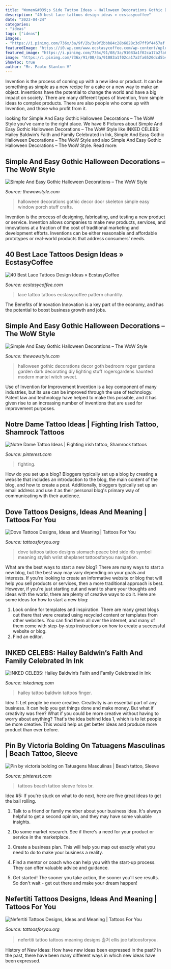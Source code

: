 ```yaml
---
title: "Women&#039;s Side Tattoo Ideas ~ Halloween Decorations Gothic Decor Door Skeleton Simple Easy Window Porch Stuff Crafts"
description: "40 best lace tattoos design ideas » ecstasycoffee"
date: "2023-04-24"
categories:
- "ideas"
tags: ["ideas"]
images:
- "https://i.pinimg.com/736x/3a/9f/2b/3a9f2bbb84c28b6828c3d7ff9f4457af.jpg"
featuredImage: "https://i0.wp.com/www.ecstasycoffee.com/wp-content/uploads/2016/10/CHANTILLY-LACE-TATTOO.jpg?resize=564%2C816"
featured_image: "https://i.pinimg.com/736x/91/08/3a/91083a1f02ca17a2fa6520dcd5b49fe8.jpg"
image: "https://i.pinimg.com/736x/91/08/3a/91083a1f02ca17a2fa6520dcd5b49fe8.jpg"
ShowToc: true
author: "Mr. Paolo Stanton V"
---
```



Invention is the process of coming up with a new idea or product. It can be something as simple as a new recipe for a cake or a new way to make an object. Inventions have the potential to change the world and have a big impact on society. There are many different types of Invention, from simple ideas to complex products. There are also people who come up with Invention, and those who profit from it.

	

		
looking for Simple And Easy Gothic Halloween Decorations – The WoW Style you've came to the right place. We have 8 Pictures about Simple And Easy Gothic Halloween Decorations – The WoW Style like INKED CELEBS: Hailey Baldwin’s Faith and Family Celebrated in Ink, Simple And Easy Gothic Halloween Decorations – The WoW Style and also Simple And Easy Gothic Halloween Decorations – The WoW Style. Read more:
		
    
## Simple And Easy Gothic Halloween Decorations – The WoW Style

<img loading=lazy src="http://thewowstyle.com/wp-content/uploads/2016/06/Skeleton-Gothic-Halloween-Decorations.jpg" onerror="this.onerror=null;this.src='https://tse1.mm.bing.net/th?id=OIP.ES67yB2yk8lPAxvAXqzr0AHaKl&amp;pid=15.1';" alt="Simple And Easy Gothic Halloween Decorations – The WoW Style">

_Source: thewowstyle.com_

>halloween decorations gothic decor door skeleton simple easy window porch stuff crafts. 

	

Invention is the process of designing, fabricating, and testing a new product or service. Invention allows companies to make new products, services, and innovations at a fraction of the cost of traditional marketing and development efforts. Inventions can be either reasonable and affordable prototypes or real-world products that address consumers’ needs.

    
## 40 Best Lace Tattoos Design Ideas » EcstasyCoffee

<img loading=lazy src="https://i0.wp.com/www.ecstasycoffee.com/wp-content/uploads/2016/10/CHANTILLY-LACE-TATTOO.jpg?resize=564%2C816" onerror="this.onerror=null;this.src='https://tse2.mm.bing.net/th?id=OIP.nvZhyd3O_-FErNmXhSXCsgHaKt&amp;pid=15.1';" alt="40 Best Lace Tattoos Design Ideas » EcstasyCoffee">

_Source: ecstasycoffee.com_

>lace tattoo tattoos ecstasycoffee pattern chantilly. 

	

The Benefits of Innovation
Innovation is a key part of the economy, and has the potential to boost business growth and jobs.

    
## Simple And Easy Gothic Halloween Decorations – The WoW Style

<img loading=lazy src="http://thewowstyle.com/wp-content/uploads/2016/06/Stunning-Gothic-Halloween-Decorations-1.jpg" onerror="this.onerror=null;this.src='https://tse4.mm.bing.net/th?id=OIP.I2r_f7bL5XG32EqSpJYvowHaLH&amp;pid=15.1';" alt="Simple And Easy Gothic Halloween Decorations – The WoW Style">

_Source: thewowstyle.com_

>halloween gothic decorations decor goth bedroom roger gardens garden dark decorating diy lighting stuff rogersgardens haunted modern mantel witch sweet. 

	

Use of Invention for Improvement
Invention is a key component of many industries, but its use can be improved through the use of technology. Patent law and technology have helped to make this possible, and it has given rise to an increasing number of inventions that are used for improvement purposes.

    
## Notre Dame Tattoo Ideas | Fighting Irish Tattoo, Shamrock Tattoos

<img loading=lazy src="https://i.pinimg.com/736x/3a/9f/2b/3a9f2bbb84c28b6828c3d7ff9f4457af.jpg" onerror="this.onerror=null;this.src='https://tse2.mm.bing.net/th?id=OIP.c-PsJX4xHhSDBD54ULHI3AHaNd&amp;pid=15.1';" alt="Notre Dame Tattoo Ideas | Fighting irish tattoo, Shamrock tattoos">

_Source: pinterest.com_

>fighting. 

	

How do you set up a blog?
Bloggers typically set up a blog by creating a website that includes an introduction to the blog, the main content of the blog, and how to create a post. Additionally, bloggers typically set up an email address and use it as their personal blog's primary way of communicating with their audience.

    
## Dove Tattoos Designs, Ideas And Meaning | Tattoos For You

<img loading=lazy src="http://www.tattoosforyou.org/wp-content/uploads/2013/09/Peace-Dove-Tattoos.jpg" onerror="this.onerror=null;this.src='https://tse1.mm.bing.net/th?id=OIP.oJCu_DiX6wtCfrGpqFuZOQHaJ4&amp;pid=15.1';" alt="Dove Tattoos Designs, Ideas and Meaning | Tattoos For You">

_Source: tattoosforyou.org_

>dove tattoos tattoo designs stomach peace bird side rib symbol meaning stylish wrist sheplanet tattoosforyou navigation. 

	

What are the best ways to start a new blog?
There are many ways to start a new blog, but the best way may vary depending on your goals and interests. If you're looking to create an informative website or blog that will help you sell products or services, then a more traditional approach is best. However, if you're just starting out and want to share your thoughts and ideas with the world, there are plenty of creative ways to do it. Here are some ideas for how to start a new blog: 
1. Look online for templates and inspiration. There are many great blogs out there that were created using recycled content or templates from other websites. You can find them all over the internet, and many of them come with step-by-step instructions on how to create a successful website or blog. 
2. Find an editor.

    
## INKED CELEBS: Hailey Baldwin’s Faith And Family Celebrated In Ink

<img loading=lazy src="https://www.inkedmag.com/.image/t_share/MTU5MDMxOTg2Mzg0MjE3NzQ5/hailey-baldwin-finger-tattoo.jpg" onerror="this.onerror=null;this.src='https://tse2.mm.bing.net/th?id=OIP.l4wcPk974CJkWLvQP2W2cQHaLZ&amp;pid=15.1';" alt="INKED CELEBS: Hailey Baldwin’s Faith and Family Celebrated in Ink">

_Source: inkedmag.com_

>hailey tattoo baldwin tattoos finger. 

	

Idea 1: Let people be more creative.
Creativity is an essential part of any business. It can help you get things done and make money. But what if creativity was free? What if you could be more creative without having to worry about anything? That's the idea behind Idea 1, which is to let people be more creative. This would help us get better ideas and produce more product than ever before.

    
## Pin By Victoria Bolding On Tatuagens Masculinas | Beach Tattoo, Sleeve

<img loading=lazy src="https://i.pinimg.com/736x/91/08/3a/91083a1f02ca17a2fa6520dcd5b49fe8.jpg" onerror="this.onerror=null;this.src='https://tse4.mm.bing.net/th?id=OIP.lnrnu_Sqlq5vlWzXl5PYUwHaNV&amp;pid=15.1';" alt="Pin by victoria bolding on Tatuagens Masculinas | Beach tattoo, Sleeve">

_Source: pinterest.com_

>tattoos beach tattoo sleeve fotos br. 

	

Idea #5:
If you're stuck on what to do next, here are five great ideas to get the ball rolling.
1. Talk to a friend or family member about your business idea. It's always helpful to get a second opinion, and they may have some valuable insights.

2. Do some market research. See if there's a need for your product or service in the marketplace.

3. Create a business plan. This will help you map out exactly what you need to do to make your business a reality.

4. Find a mentor or coach who can help you with the start-up process. They can offer valuable advice and guidance.

5. Get started! The sooner you take action, the sooner you'll see results. So don't wait - get out there and make your dream happen!

    
## Nefertiti Tattoos Designs, Ideas And Meaning | Tattoos For You

<img loading=lazy src="https://www.tattoosforyou.org/wp-content/uploads/2016/03/Nefertiti-Tattoo.jpg" onerror="this.onerror=null;this.src='https://tse1.mm.bing.net/th?id=OIP.Sj3HLTXbvxZZg4ala3ZcZgHaJ4&amp;pid=15.1';" alt="Nefertiti Tattoos Designs, Ideas and Meaning | Tattoos For You">

_Source: tattoosforyou.org_

>nefertiti tattoo tattoos meaning designs 출처 ellis joe tattoosforyou. 

	

History of New Ideas: How have new ideas been expressed in the past?
In the past, there have been many different ways in which new ideas have been expressed.


